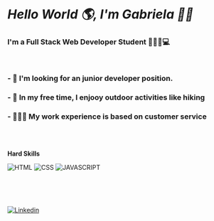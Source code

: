 # *Hello World 🌎, I'm Gabriela 👋🏼*



### I'm a Full Stack Web Developer Student  👩🏼‍💻💻 

<br>

 ### - 🔭 I'm looking for an junior developer position.  

 ### - 🌴 In my free time, I enjooy outdoor activities like hiking

 ### - 🙋🏼‍♀️ My work experience is based on customer service

 <br>
 <br>

**Hard Skills**

![HTML](https://img.shields.io/badge/HTML-239120?style=for-the-badge&logo=html5&logoColor=white) 
![CSS](https://img.shields.io/badge/CSS-239120?&style=for-the-badge&logo=css3&logoColor=white)
![JAVASCRIPT](https://img.shields.io/badge/JAVASCRIPT-239120?&style=for-the-badge&logo=javascript&logoColor=white)

<br>
<br>
<br>

[![Linkedin](https://img.shields.io/badge/LinkedIn-0077B5?style=for-the-badge&logo=linkedin&logoColor=white)](https://www.linkedin.com/in/gabriela-leichtweis-2044b723b/)

